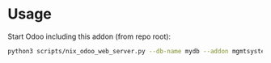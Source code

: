 # Usage

Start Odoo including this addon (from repo root):

```bash
python3 scripts/nix_odoo_web_server.py --db-name mydb --addon mgmtsystem_evaluation_hr
```
